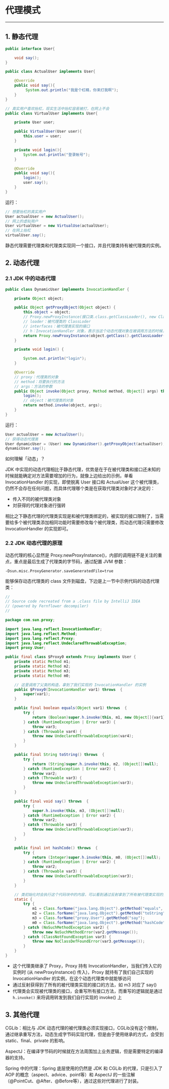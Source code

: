 # 代理模式

---

## 1. 静态代理

```java
public interface User{

    void say();
}
```

```java
public class ActualUser implements User{

    @Override
    public void say(){
         System.out.println("我是个杠精，你来打我啊");
    }
}
```

```java
// 真实用户喜欢抬杠，现实生活中抬杠容易被打，在网上不会
public class VirtualUser implements User{

    private User user;

    public VirtualUser(User user){
        this.user = user;
    }

    private void login(){
        System.out.println("登录帐号");
    }

    @Override
    public void say(){
        login();
        user.say();
    }
}
```

运行：

```java
// 想要抬杠的真实用户
User actualUser = new ActualUser();
// 网上的虚拟用户
User virtualUser = new VirtualUse(actualUser);
// 在网上抬杠
virtualUser.say();
```

静态代理需要代理类和代理类实现同一个接口，并且代理类持有被代理类的实例。

## 2. 动态代理

### 2.1 JDK 中的动态代理

```java
public class DynamicUser implements InvocationHandler {

    private Object object;

    public Object getProxyObject(Object object) {
        this.object = object;
        // Proxy.newProxyInstance(接口类.class.getClassLoader(), new Class[]{接口类.class}, h)
        // loader：被代理类的 ClassLoder
        // interfaces：被代理类实现的接口
        // h：InvocationHandler 对象，表示当这个动态代理对象在被调用方法的时候，会转发到哪一个InvocationHandler 对象上，间接通过 invoke() 来执行
        return Proxy.newProxyInstance(object.getClass().getClassLoader(), object.getClass().getInterfaces(), this);
    }

    private void login() {

        System.out.println("login");
    }

    @Override
    // proxy：代理类的对象
    // method：将要执行的方法
    // args：方法的参数
    public Object invoke(Object proxy, Method method, Object[] args) throws Throwable {
        login();
        // object：被代理类的对象
        return method.invoke(object, args);
    }
}
```

运行：

```java
User actualUser = new ActualUser();
// 获得动态代理类
User dynamicUser = (User) new DynamicUser().getProxyObject(actualUser);
dynamicUser.say();
```

如何理解「动态」？

JDK 中实现的动态代理相比于静态代理，优势是在于在被代理类和接口还未知的时候就能确定对方法需要增加的行为，就像上边给出的示例，单看 InvocationHandler 的实现，即使脱离 User 接口和 ActualUser 这个被代理类，仍然不会存在任何问题，而具体代理哪个类是在获取代理类对象时才决定的：

* 传入不同的被代理类对象
* 対获得的代理对象进行强转

相比之下静态代理的代理类实现是和被代理类绑定的，被实现的接口限制了，当需要给多个被代理类添加相同功能时需要修改每个被代理类，而动态代理只需要修改 InvocationHandler 的实现即可。

### 2.2 JDK 动态代理的原理

动态代理的核心显然是 Proxy.newProxyInstance()，内部的调用链不是关注的重点，重点是最后生成了代理类的字节码，通过配置 JVM 参数：

```shell
-Dsun.misc.ProxyGenerator.saveGeneratedFile=true
```

能够保存动态代理类的 class 文件到磁盘，下边是上一节中示例代码的动态代理类：

```java
//
// Source code recreated from a .class file by IntelliJ IDEA
// (powered by Fernflower decompiler)
//

package com.sun.proxy;

import java.lang.reflect.InvocationHandler;
import java.lang.reflect.Method;
import java.lang.reflect.Proxy;
import java.lang.reflect.UndeclaredThrowableException;
import proxy.User;

public final class $Proxy0 extends Proxy implements User {
    private static Method m1;
    private static Method m2;
    private static Method m3;
    private static Method m0;

    // 这里调用了父类的构造，拿到了我们实现的 InvocationHandler 的实例
    public $Proxy0(InvocationHandler var1) throws  {
        super(var1);
    }

    public final boolean equals(Object var1) throws  {
        try {
            return (Boolean)super.h.invoke(this, m1, new Object[]{var1});
        } catch (RuntimeException | Error var3) {
            throw var3;
        } catch (Throwable var4) {
            throw new UndeclaredThrowableException(var4);
        }
    }

    public final String toString() throws  {
        try {
            return (String)super.h.invoke(this, m2, (Object[])null);
        } catch (RuntimeException | Error var2) {
            throw var2;
        } catch (Throwable var3) {
            throw new UndeclaredThrowableException(var3);
        }
    }

    public final void say() throws  {
        try {
            super.h.invoke(this, m3, (Object[])null);
        } catch (RuntimeException | Error var2) {
            throw var2;
        } catch (Throwable var3) {
            throw new UndeclaredThrowableException(var3);
        }
    }

    public final int hashCode() throws  {
        try {
            return (Integer)super.h.invoke(this, m0, (Object[])null);
        } catch (RuntimeException | Error var2) {
            throw var2;
        } catch (Throwable var3) {
            throw new UndeclaredThrowableException(var3);
        }
    }

    // 类初始化时会执行这个代码块中的内容，可以看到通过反射拿到了所有被代理类实现的接口的方法
    static {
        try {
            m1 = Class.forName("java.lang.Object").getMethod("equals", Class.forName("java.lang.Object"));
            m2 = Class.forName("java.lang.Object").getMethod("toString");
            m3 = Class.forName("proxy.User").getMethod("say");
            m0 = Class.forName("java.lang.Object").getMethod("hashCode");
        } catch (NoSuchMethodException var2) {
            throw new NoSuchMethodError(var2.getMessage());
        } catch (ClassNotFoundException var3) {
            throw new NoClassDefFoundError(var3.getMessage());
        }
    }
}
```

* 这个代理类继承了 Proxy，Proxy 持有 InvocationHandler，当我们传入它的实例时 (从 newProxyInstance() 传入)，Proxy 就持有了我们自己实现的 InvocationHandler 的实例，在这个动态代理类中就能够访问
* 通过反射获得到了所有的被代理类实现的接口的方法，如 m3 对应了 say()
* 代理类会实现被代理类的接口，会重写所有接口方法，而重写的逻辑就是通过 `h.invoke()` 来将调用转发到我们自行实现的 invoke() 上

## 3. 其他代理

CGLib：相比与 JDK 动态代理的被代理类必须实现接口，CGLib没有这个限制，通过继承重写方法，动态生成字节码实现代理，但是由于使用继承的方式，会受到 static、final、private 的影响。

AspectJ：在编译字节码的时候就在方法周围加上业务逻辑，但是需要特定的编译器的支持。

Spring 中的代理：Spring 底层使用的仍然是 JDK 和 CGLib 的代理，只是引入了 AOP 的概念（aspect、advice、point等）和 AspectJ 的一些注解（@PointCut、@After、@Before等），通过这些対代理进行了封装。
